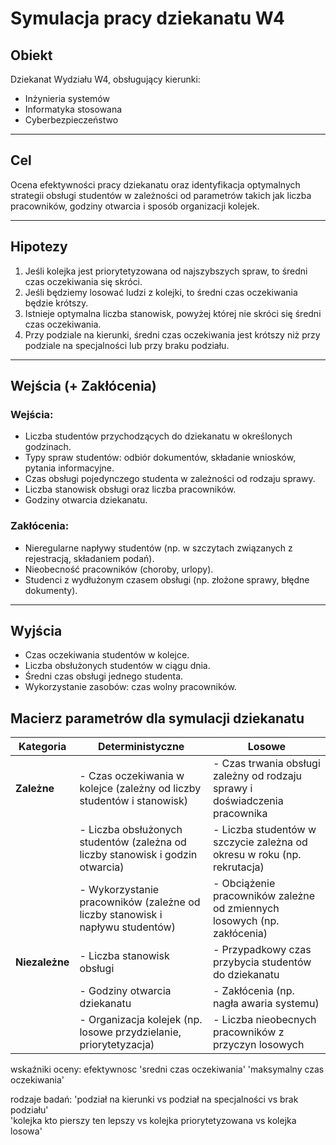 # Symulacja pracy dziekanatu W4

## Obiekt
Dziekanat Wydziału W4, obsługujący kierunki:
- Inżynieria systemów  
- Informatyka stosowana  
- Cyberbezpieczeństwo  

---

## Cel
Ocena efektywności pracy dziekanatu oraz identyfikacja optymalnych strategii obsługi studentów w zależności od parametrów takich jak liczba pracowników, godziny otwarcia i sposób organizacji kolejek.

---

## Hipotezy
1. Jeśli kolejka jest priorytetyzowana od najszybszych spraw, to średni czas oczekiwania się skróci.  
2. Jeśli będziemy losować ludzi z kolejki, to średni czas oczekiwania będzie krótszy.  
3. Istnieje optymalna liczba stanowisk, powyżej której nie skróci się średni czas oczekiwania.  
4. Przy podziale na kierunki, średni czas oczekiwania jest krótszy niż przy podziale na specjalności lub przy braku podziału.  

---

## Wejścia (+ Zakłócenia)

### Wejścia:
- Liczba studentów przychodzących do dziekanatu w określonych godzinach.  
- Typy spraw studentów: odbiór dokumentów, składanie wniosków, pytania informacyjne.  
- Czas obsługi pojedynczego studenta w zależności od rodzaju sprawy.  
- Liczba stanowisk obsługi oraz liczba pracowników.  
- Godziny otwarcia dziekanatu.  

### Zakłócenia:
- Nieregularne napływy studentów (np. w szczytach związanych z rejestracją, składaniem podań).  
- Nieobecność pracowników (choroby, urlopy).  
- Studenci z wydłużonym czasem obsługi (np. złożone sprawy, błędne dokumenty).  

---

## Wyjścia
- Czas oczekiwania studentów w kolejce.  
- Liczba obsłużonych studentów w ciągu dnia.  
- Średni czas obsługi jednego studenta.  
- Wykorzystanie zasobów: czas wolny pracowników.  

## Macierz parametrów dla symulacji dziekanatu

| **Kategoria**                | **Deterministyczne**                                                                 | **Losowe**                                                                  |
|-------------------------------|-------------------------------------------------------------------------------------|-----------------------------------------------------------------------------|
| **Zależne**                  | - Czas oczekiwania w kolejce (zależny od liczby studentów i stanowisk)               | - Czas trwania obsługi zależny od rodzaju sprawy i doświadczenia pracownika |
|                               | - Liczba obsłużonych studentów (zależna od liczby stanowisk i godzin otwarcia)       | - Liczba studentów w szczycie zależna od okresu w roku (np. rekrutacja)     |
|                               | - Wykorzystanie pracowników (zależne od liczby stanowisk i napływu studentów)       | - Obciążenie pracowników zależne od zmiennych losowych (np. zakłócenia)     |
| **Niezależne**               | - Liczba stanowisk obsługi                                                           | - Przypadkowy czas przybycia studentów do dziekanatu                        |
|                               | - Godziny otwarcia dziekanatu                                                       | - Zakłócenia (np. nagła awaria systemu)                                     |
|                               | - Organizacja kolejek (np. losowe przydzielanie, priorytetyzacja)                   | - Liczba nieobecnych pracowników z przyczyn losowych                        |



wskaźniki oceny:
efektywnosc
'sredni czas oczekiwania'
'maksymalny czas oczekiwania'

rodzaje badań:
'podział na kierunki vs podział na specjalności vs brak podziału'\
'kolejka kto pierszy ten lepszy vs kolejka priorytetyzowana vs kolejka losowa' 

